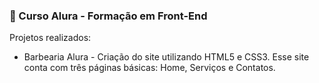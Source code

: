 ### 🎯 Curso Alura - Formação em Front-End

Projetos realizados:

* Barbearia Alura - Criação do site utilizando HTML5 e CSS3.
Esse site conta com três páginas básicas: Home, Serviços e Contatos.
